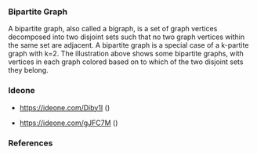 ### Bipartite Graph

A bipartite graph, also called a bigraph, is a set of graph vertices decomposed into two disjoint sets such that no two graph vertices within the same set are adjacent. A bipartite graph is a special case of a k-partite graph with k=2. The illustration above shows some bipartite graphs, with vertices in each graph colored based on to which of the two disjoint sets they belong.

### Ideone

* https://ideone.com/Diby1I ()

* https://ideone.com/gJFC7M ()

### References
